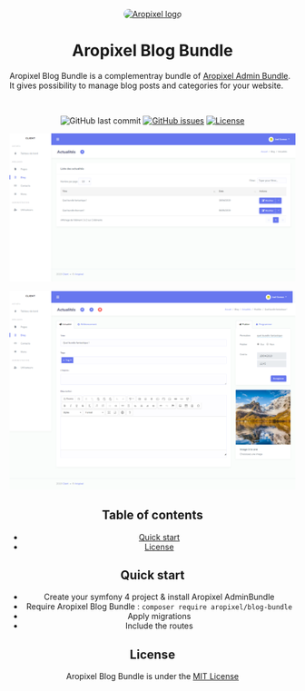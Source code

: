 <p align="center">
  <a href="http://www.aropixel.com/">
    <img src="https://avatars1.githubusercontent.com/u/14820816?s=200&v=4" alt="Aropixel logo" width="75" height="75" style="border-radius:100px">
  </a>
</p>

<h1 align="center">Aropixel Blog Bundle</h1>

<p>
  Aropixel Blog Bundle is a complementray bundle of <a href="https://github.com/aropixel/admin-bundle">Aropixel Admin Bundle</a>. It gives possibility to manage blog posts and categories for your website.   
</p>
<br>
<span align="center">

![GitHub last commit](https://img.shields.io/github/last-commit/aropixel/blog-bundle.svg)
[![GitHub issues](https://img.shields.io/github/issues/aropixel/blog-bundle.svg)](https://github.com/stisla/stisla/issues)
[![License](https://img.shields.io/github/license/aropixel/blog-bundle.svg)](LICENSE)

![Aropixel Admin Preview](./screenshot-1.png)

![Aropixel Admin Preview](./screenshot-2.png)


## Table of contents

- [Quick start](#quick-start)
- [License](#license)


## Quick start

- Create your symfony 4 project & install Aropixel AdminBundle
- Require Aropixel Blog Bundle : `composer require aropixel/blog-bundle`
- Apply migrations
- Include the routes


## License
Aropixel Blog Bundle is under the [MIT License](LICENSE)
